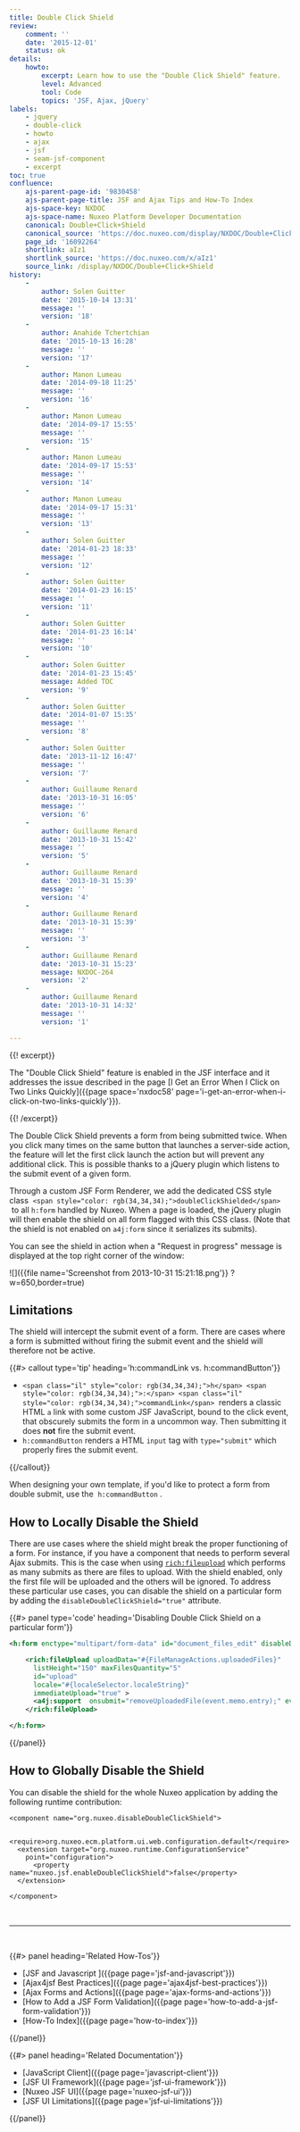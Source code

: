 ```yaml
---
title: Double Click Shield
review:
    comment: ''
    date: '2015-12-01'
    status: ok
details:
    howto:
        excerpt: Learn how to use the "Double Click Shield" feature.
        level: Advanced
        tool: Code
        topics: 'JSF, Ajax, jQuery'
labels:
    - jquery
    - double-click
    - howto
    - ajax
    - jsf
    - seam-jsf-component
    - excerpt
toc: true
confluence:
    ajs-parent-page-id: '9830458'
    ajs-parent-page-title: JSF and Ajax Tips and How-To Index
    ajs-space-key: NXDOC
    ajs-space-name: Nuxeo Platform Developer Documentation
    canonical: Double+Click+Shield
    canonical_source: 'https://doc.nuxeo.com/display/NXDOC/Double+Click+Shield'
    page_id: '16092264'
    shortlink: aIz1
    shortlink_source: 'https://doc.nuxeo.com/x/aIz1'
    source_link: /display/NXDOC/Double+Click+Shield
history:
    - 
        author: Solen Guitter
        date: '2015-10-14 13:31'
        message: ''
        version: '18'
    - 
        author: Anahide Tchertchian
        date: '2015-10-13 16:28'
        message: ''
        version: '17'
    - 
        author: Manon Lumeau
        date: '2014-09-18 11:25'
        message: ''
        version: '16'
    - 
        author: Manon Lumeau
        date: '2014-09-17 15:55'
        message: ''
        version: '15'
    - 
        author: Manon Lumeau
        date: '2014-09-17 15:53'
        message: ''
        version: '14'
    - 
        author: Manon Lumeau
        date: '2014-09-17 15:31'
        message: ''
        version: '13'
    - 
        author: Solen Guitter
        date: '2014-01-23 18:33'
        message: ''
        version: '12'
    - 
        author: Solen Guitter
        date: '2014-01-23 16:15'
        message: ''
        version: '11'
    - 
        author: Solen Guitter
        date: '2014-01-23 16:14'
        message: ''
        version: '10'
    - 
        author: Solen Guitter
        date: '2014-01-23 15:45'
        message: Added TOC
        version: '9'
    - 
        author: Solen Guitter
        date: '2014-01-07 15:35'
        message: ''
        version: '8'
    - 
        author: Solen Guitter
        date: '2013-11-12 16:47'
        message: ''
        version: '7'
    - 
        author: Guillaume Renard
        date: '2013-10-31 16:05'
        message: ''
        version: '6'
    - 
        author: Guillaume Renard
        date: '2013-10-31 15:42'
        message: ''
        version: '5'
    - 
        author: Guillaume Renard
        date: '2013-10-31 15:39'
        message: ''
        version: '4'
    - 
        author: Guillaume Renard
        date: '2013-10-31 15:39'
        message: ''
        version: '3'
    - 
        author: Guillaume Renard
        date: '2013-10-31 15:23'
        message: NXDOC-264
        version: '2'
    - 
        author: Guillaume Renard
        date: '2013-10-31 14:32'
        message: ''
        version: '1'

---
```

{{! excerpt}}

The "Double Click Shield" feature is enabled in the JSF interface and it addresses the issue described in the page [I Get an Error When I Click on Two Links Quickly]({{page space='nxdoc58' page='i-get-an-error-when-i-click-on-two-links-quickly'}}).

{{! /excerpt}}

The Double Click Shield prevents a form from being submitted twice. When you click many times on the same button that launches a&nbsp;server-side action, the feature will let the first click launch the action but will prevent any additional click. This is possible thanks to a jQuery plugin which listens to the submit event of a given form.

Through a custom JSF Form Renderer, we add the dedicated CSS style class&nbsp; `<span style="color: rgb(34,34,34);">doubleClickShielded</span>` &nbsp;to all&nbsp;`h:form`&nbsp;handled by Nuxeo. When a page is loaded, the jQuery plugin will then enable the shield on all form flagged with this CSS class. (Note that the shield is not enabled on&nbsp;`a4j:form`&nbsp;since it serializes its submits).

You can see the shield in action when a "Request in progress" message is displayed at the top right corner of the window:

![]({{file name='Screenshot from 2013-10-31 15:21:18.png'}} ?w=650,border=true)

## Limitations

The shield will intercept the submit event of a form. There are cases where a form is submitted without firing the submit event and the shield will therefore not be active.

{{#> callout type='tip' heading='h:commandLink vs. h:commandButton'}}

*   `<span class="il" style="color: rgb(34,34,34);">h</span> <span style="color: rgb(34,34,34);">:</span> <span class="il" style="color: rgb(34,34,34);">commandLink</span>` <span style="color: rgb(34,34,34);">&nbsp;renders a classic HTML `a` link with some custom JSF JavaScript, bound to the click event, that obscurely submits the form in a uncommon way. Then submitting it does&nbsp;**not**&nbsp;fire the submit event.</span>
*   <span style="color: rgb(34,34,34);">`h:commandButton`&nbsp;renders a HTML `input` tag with&nbsp;`type="submit"`&nbsp;which properly fires the submit event.</span>

{{/callout}}

<span style="color: rgb(34,34,34);">When designing your own template, if you'd like to protect a form from double submit, use the&nbsp;</span>&nbsp;`h:commandButton`&nbsp;<span style="color: rgb(34,34,34);">.</span>

## How to Locally Disable the Shield

There are use cases where the shield might break the proper functioning of a form. For instance, if you have a component that needs to perform several Ajax submits. This is the case when using&nbsp;[`rich:fileupload`](http://richfileupload)&nbsp;which performs as many submits as there are files to upload. With the shield enabled, only the first file will be uploaded and the others will be ignored. To address these particular use cases, you can disable the shield on a particular form by adding the&nbsp;`disableDoubleClickShield="true"`&nbsp;attribute.

{{#> panel type='code' heading='Disabling Double Click Shield on a particular form'}}

```xml
<h:form enctype="multipart/form-data" id="document_files_edit" disableDoubleClickShield="true">

	<rich:fileUpload uploadData="#{FileManageActions.uploadedFiles}"
      listHeight="150" maxFilesQuantity="5"
      id="upload"
      locale="#{localeSelector.localeString}"
      immediateUpload="true" >
      <a4j:support  onsubmit="removeUploadedFile(event.memo.entry);" event="onclear"/>
	</rich:fileUpload>

</h:form>
```

{{/panel}}

## How to Globally Disable the Shield

You can disable the shield for the whole Nuxeo application by adding the following runtime contribution:

```
<component name="org.nuxeo.disableDoubleClickShield">

  <require>org.nuxeo.ecm.platform.ui.web.configuration.default</require>
  <extension target="org.nuxeo.runtime.ConfigurationService"
    point="configuration">
      <property name="nuxeo.jsf.enableDoubleClickShield">false</property>
  </extension>

</component>
```

&nbsp;

* * *

&nbsp;

<div class="row" data-equalizer data-equalize-on="medium"><div class="column medium-6">{{#> panel heading='Related How-Tos'}}

*   [JSF and Javascript ]({{page page='jsf-and-javascript'}})
*   [Ajax4jsf Best Practices]({{page page='ajax4jsf-best-practices'}})
*   [Ajax Forms and Actions]({{page page='ajax-forms-and-actions'}})
*   [How to Add a JSF Form Validation]({{page page='how-to-add-a-jsf-form-validation'}})
*   [How-To Index]({{page page='how-to-index'}})

{{/panel}}</div><div class="column medium-6">{{#> panel heading='Related Documentation'}}

*   [JavaScript Client]({{page page='javascript-client'}})
*   [JSF UI Framework]({{page page='jsf-ui-framework'}})
*   [Nuxeo JSF UI]({{page page='nuxeo-jsf-ui'}})
*   [JSF UI Limitations]({{page page='jsf-ui-limitations'}})&nbsp;

{{/panel}}</div></div>
